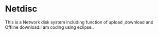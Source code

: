 # Netdisc
This is a Network disk system including function of upload ,download and Offline download.I am coding using eclipse..
